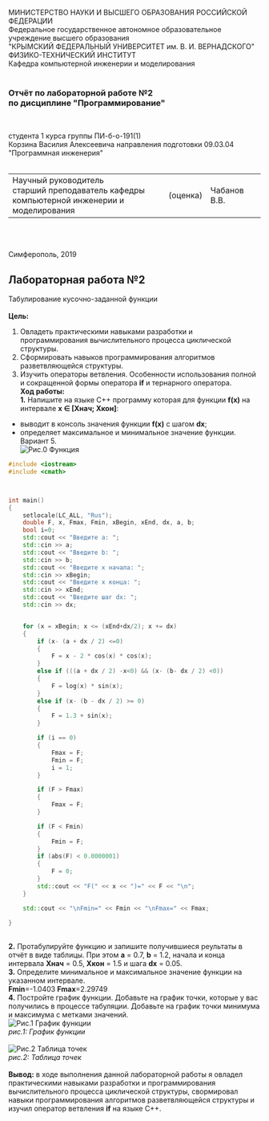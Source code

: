 МИНИСТЕРСТВО НАУКИ  И ВЫСШЕГО ОБРАЗОВАНИЯ РОССИЙСКОЙ ФЕДЕРАЦИИ  
Федеральное государственное автономное образовательное учреждение высшего образования  
"КРЫМСКИЙ ФЕДЕРАЛЬНЫЙ УНИВЕРСИТЕТ им. В. И. ВЕРНАДСКОГО"  
ФИЗИКО-ТЕХНИЧЕСКИЙ ИНСТИТУТ  
Кафедра компьютерной инженерии и моделирования
<br/><br/>

### Отчёт по лабораторной работе №2<br/> по дисциплине "Программирование"
<br/>

студента 1 курса группы ПИ-б-о-191(1)  
Корзина Василия Алексеевича
направления подготовки 09.03.04 "Программная инженерия"  
<br/>

<table>
<tr><td>Научный руководитель<br/> старший преподаватель кафедры<br/> компьютерной инженерии и моделирования</td>
<td>(оценка)</td>
<td>Чабанов В.В.</td>
</tr>
</table>
<br/><br/>

Симферополь, 2019

## Лабораторная работа №2
Табулирование кусочно-заданной функции\
\
**Цель:** 
1. Овладеть практическими навыками разработки и программирования вычислительного процесса циклической структуры.
2. Сформировать навыков программирования алгоритмов разветвляющейся структуры.
3. Изучить операторы ветвления. Особенности использования полной и сокращенной формы оператора **if** и тернарного оператора.
\
**Ход работы:**\
**1\.** Напишите на языке С++ программу которая для функции **f(x)** на интервале **x ∈ [Xнач; Xкон]**:
* выводит в консоль значения функции **f(x)** с шагом **dx**;
* определяет максимальное и минимальное значение функции.\
Вариант 5.\
![Рис.0 Функция](https://raw.githubusercontent.com/GachiGucciGhoul/Laboratory_works/master/lab2/Images_for_lab2/formula.PNG)

```C++
#include <iostream>
#include <cmath>



int main()
{
	setlocale(LC_ALL, "Rus");
	double F, x, Fmax, Fmin, xBegin, xEnd, dx, a, b;
	bool i=0;
	std::cout << "Введите a: ";
	std::cin >> a;
	std::cout << "Введите b: ";
	std::cin >> b;
	std::cout << "Введите x начала: ";
	std::cin >> xBegin;
	std::cout << "Введите x конца: ";
	std::cin >> xEnd;
	std::cout << "Введите шаг dx: ";
	std::cin >> dx;


	for (x = xBegin; x <= (xEnd+dx/2); x += dx)
	{
		if (x- (a + dx / 2) <=0)
		{
			F = x - 2 * cos(x) * cos(x);
		}
		else if (((a + dx / 2) -x<0) && (x- (b- dx / 2) <0))
		{
			F = log(x) * sin(x);
		}
		else if (x- (b - dx / 2) >= 0)
		{
			F = 1.3 + sin(x);
		}

		if (i == 0)
		{
			Fmax = F;
			Fmin = F;
			i = 1;
		}

		if (F > Fmax)
		{
			Fmax = F;
		}

		if (F < Fmin)
		{
			Fmin = F;
		}
		if (abs(F) < 0.0000001)
		{
			F = 0;
		}
		std::cout << "F(" << x << ")=" << F << "\n";
	}

	std::cout << "\nFmin=" << Fmin << "\nFmax=" << Fmax;

}

```
\
**2\.** Протабулируйте функцию и запишите получившиеся реультаты в отчёт в виде таблицы.
При этом **a** = 0.7, **b** = 1.2, начала и конца интервала **Xнач** = 0.5, **Xкон** = 1.5 и шага **dx** = 0.05.\
**3\.** Определите минимальное и максимальное значение функции на указанном интервале.\
**Fmin**=-1.0403  **Fmax**=2.29749\
**4\.** Постройте график функции. Добавьте на график точки, которые у вас получились в процессе табуляции.
Добавьте на график точки минимума и максимума с метками значений.\
![Рис.1 График функции](https://raw.githubusercontent.com/GachiGucciGhoul/Laboratory_works/master/lab2/Images_for_lab2/function.jpg)\
*рис.1: График функции*\
\
![Рис.2 Таблица точек](https://raw.githubusercontent.com/GachiGucciGhoul/Laboratory_works/master/lab2/Images_for_lab2/point_table.PNG)\
*рис.2: Таблица точек*\
\
**Вывод:** в ходе выполнения данной лабораторной работы я овладел практическими навыками разработки и программирования вычислительного процесса циклической структуры,
свормировал навыки программирования алгоритмов разветвляющейся структуры и изучил оператор ветвления **if** на языке C++.


